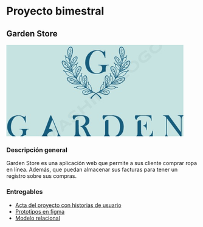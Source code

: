 <h1>Proyecto bimestral</h1>
<h2> Garden Store  </h2>
<img src="Garden.jpeg">
<h3>Descripción general</h3>
<p>Garden Store es una aplicación web que permite a sus cliente comprar ropa en línea. Además, que puedan almacenar sus facturas para tener un registro sobre sus compras.</p>
<h3>Entregables</h3>
<ul>
<li><a href="https://brainy-coast-ac6.notion.site/Historias-de-Usuario-Garden-Store-71f9009c0fd2494fbd89da5169acd639">Acta del proyecto con historias de usuario</a></li>
<li><a href="https://www.figma.com/file/cGFmLJsuVU6vSI6vxI87f3/GardenStore?node-id=0%3A1&t=qmI3O5FIG8vdvQMa-1">Prototipos en figma</a></li>
<li><a href="https://lucid.app/lucidchart/e7f079f2-5561-4c60-8143-759ec59c0db4/edit?invitationId=inv_e95b2939-d949-45d1-85db-2eb6b06d7f7b">Modelo relacional </a></li>
</ul>